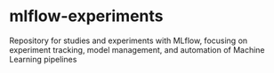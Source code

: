 # mlflow-experiments
Repository for studies and experiments with MLflow, focusing on experiment tracking, model management, and automation of Machine Learning pipelines
